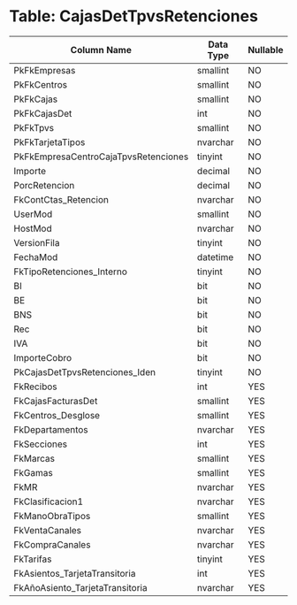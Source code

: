# Table: CajasDetTpvsRetenciones

| Column Name | Data Type | Nullable |
|-------------|-----------|----------|
| PkFkEmpresas | smallint | NO |
| PkFkCentros | smallint | NO |
| PkFkCajas | smallint | NO |
| PkFkCajasDet | int | NO |
| PkFkTpvs | smallint | NO |
| PkFkTarjetaTipos | nvarchar | NO |
| PkFkEmpresaCentroCajaTpvsRetenciones | tinyint | NO |
| Importe | decimal | NO |
| PorcRetencion | decimal | NO |
| FkContCtas_Retencion | nvarchar | NO |
| UserMod | smallint | NO |
| HostMod | nvarchar | NO |
| VersionFila | tinyint | NO |
| FechaMod | datetime | NO |
| FkTipoRetenciones_Interno | tinyint | NO |
| BI | bit | NO |
| BE | bit | NO |
| BNS | bit | NO |
| Rec | bit | NO |
| IVA | bit | NO |
| ImporteCobro | bit | NO |
| PkCajasDetTpvsRetenciones_Iden | tinyint | NO |
| FkRecibos | int | YES |
| FkCajasFacturasDet | smallint | YES |
| FkCentros_Desglose | smallint | YES |
| FkDepartamentos | nvarchar | YES |
| FkSecciones | int | YES |
| FkMarcas | smallint | YES |
| FkGamas | smallint | YES |
| FkMR | nvarchar | YES |
| FkClasificacion1 | nvarchar | YES |
| FkManoObraTipos | smallint | YES |
| FkVentaCanales | nvarchar | YES |
| FkCompraCanales | nvarchar | YES |
| FkTarifas | tinyint | YES |
| FkAsientos_TarjetaTransitoria | int | YES |
| FkAñoAsiento_TarjetaTransitoria | nvarchar | YES |

